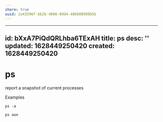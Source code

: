 ```yaml
---
share: true
uuid: 2a43596f-bb2b-4006-89d4-486b08089b5b
---
```

---
id: bXxA7PiQdQRLhba6TExAH
title: ps
desc: ''
updated: 1628449250420
created: 1628449250420
---
# ps
report a snapshot of current processes

Examples

`ps -a`

`ps aux`
